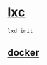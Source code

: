 # [lxc](https://ubuntu.com/server/docs/containers-lxd)
```lxd init```
## [docker](/docker/README.md)

